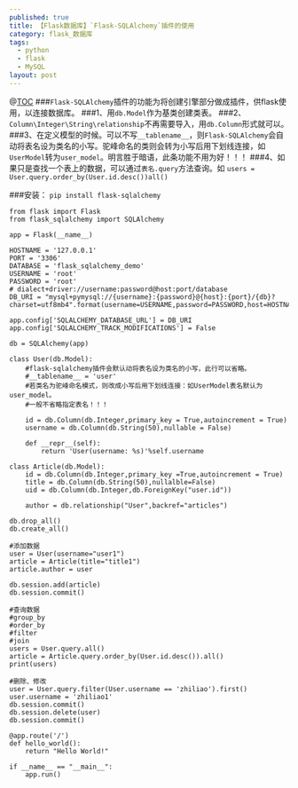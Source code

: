 ```yaml
---
published: true
title: 【Flask数据库】`Flask-SQLAlchemy`插件的使用
category: flask_数据库
tags:
  - python
  - flask
  - MySQL
layout: post
---
```

@[TOC](文章目录)
###`Flask-SQLAlchemy`插件的功能为将创建引擎部分做成插件，供flask使用，以连接数据库。
###1、用`db.Model`作为基类创建类表。
###2、`Column\Integer\String\relationship`不再需要导入，用`db.Column`形式就可以。
###3、在定义模型的时候。可以不写`__tablename__`，则`Flask-SQLAlchemy`会自动将表名设为类名的小写。驼峰命名的类则会转为小写后用下划线连接，如`UserModel`转为`user_model`。明言胜于暗语，此条功能不用为好！！！
###4、如果只是查找一个表上的数据，可以通过`表名.query`方法查询。如
`users = User.query.order_by(User.id.desc())all()`

###安装：
`pip install flask-sqlalchemy`
```python-flask
from flask import Flask
from flask_sqlalchemy import SQLAlchemy

app = Flask(__name__)

HOSTNAME = '127.0.0.1'
PORT = '3306'
DATABASE = 'flask_sqlalchemy_demo'
USERNAME = 'root'
PASSWORD = 'root'
# dialect+driver://username:password@host:port/database
DB_URI = "mysql+pymysql://{username}:{password}@{host}:{port}/{db}?charset=utf8mb4".format(username=USERNAME,password=PASSWORD,host=HOSTNAME,port=PORT,db=DATABASE)

app.config['SQLALCHEMY_DATABASE_URL'] = DB_URI
app.config['SQLALCHEMY_TRACK_MODIFICATIONS'] = False

db = SQLAlchemy(app)

class User(db.Model):
    #flask-sqlalchemy插件会默认动将表名设为类名的小写，此行可以省略。
    #__tablename__ = 'user'
    #若类名为驼峰命名模式，则改成小写后用下划线连接：如UserModel表名默认为user_model。
    #一般不省略指定表名！！！

    id = db.Column(db.Integer,primary_key = True,autoincrement = True)
    username = db.Column(db.String(50),nullable = False)

    def __repr__(self):
        return 'User(username: %s)'%self.username

class Article(db.Model):
    id = db.Column(db.Integer,primary_key =True,autoincrement = True)
    title = db.Column(db.String(50),nullalble=False)
    uid = db.Column(db.Integer,db.ForeignKey("user.id"))

    author = db.relationship("User",backref="articles")

db.drop_all()
db.create_all()

#添加数据
user = User(username="user1")
article = Article(title="title1")
article.author = user

db.session.add(article)
db.session.commit()

#查询数据
#group_by
#order_by
#filter
#join
users = User.query.all()
article = Article.query.order_by(User.id.desc()).all()
print(users)

#删除、修改
user = User.query.filter(User.username == 'zhiliao').first()
user.username = 'zhiliao1'
db.session.commit()
db.session.delete(user)
db.session.commit()

@app.route('/')
def hello_world():
    return "Hello World!"

if __name__ == "__main__":
    app.run()
```
